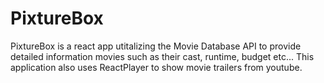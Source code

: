 # PixtureBox

PixtureBox is a react app utitalizing the Movie Database API to provide detailed information movies such as their cast, runtime, budget etc...
This application also uses ReactPlayer to show movie trailers from youtube.
